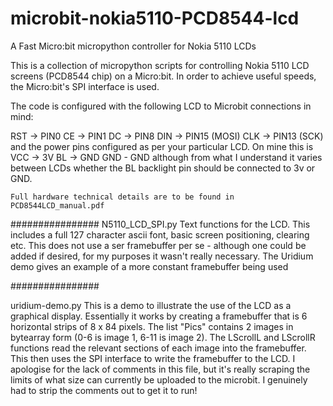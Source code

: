 # microbit-nokia5110-PCD8544-lcd
A Fast Micro:bit micropython controller for Nokia 5110 LCDs

This is a collection of micropython scripts for controlling Nokia 5110 LCD screens (PCD8544 chip) on a Micro:bit. In order to achieve useful speeds, the Micro:bit's SPI interface is used.

The code is configured with the following LCD to Microbit connections in mind:

RST -> PIN0
 CE -> PIN1
 DC -> PIN8
DIN -> PIN15 (MOSI)
CLK -> PIN13 (SCK)
  and the power pins configured as per your particular LCD. On mine this is
  VCC -> 3V
  BL -> GND
  GND - GND
  although from what I understand it varies between LCDs whether the BL backlight pin should be connected to 3v or GND.
  
    Full hardware technical details are to be found in PCD8544LCD_manual.pdf
    
################
N5110_LCD_SPI.py
Text functions for the LCD. This includes a full 127 character ascii font, basic screen positioning, clearing etc.
This does not use a ser framebuffer per se - although one could be added if desired, for my purposes it wasn't really necessary. The Uridium demo gives an example of a more constant framebuffer being used
    
################    
  
uridium-demo.py
This is a demo to illustrate the use of the LCD as a graphical display. Essentially it works by creating  a framebuffer that is 6 horizontal strips of 8 x 84 pixels. 
  The list "Pics" contains 2 images in bytearray form (0-6 is image 1, 6-11 is image 2). 
  The LScrollL and LScrollR functions read the relevant sections of each image into the framebuffer. This then uses the SPI interface to
  write the framebuffer to the LCD.
I apologise for the lack of comments in this file, but it's really scraping the limits of what size can currently be uploaded to the microbit. I genuinely had to strip the comments out to get it to run!
  
